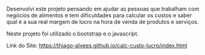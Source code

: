 Desenvolvi este projeto pensando em ajudar as pessoas que trabalham com negócios de alimentos e tem dificuldades para calcular os custos e saber qual é a sua real margem de lucro na hora de venda de produtos e serviços.

Neste projeto foi utilizado o bootstrap e o javascript.

Link do Site: https://thiago-alvees.github.io/calc-custo-lucro/index.html
